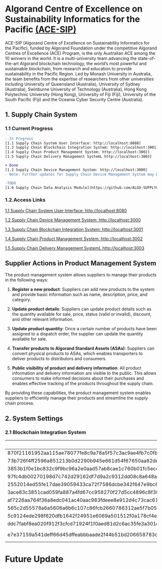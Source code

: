 # Algorand Centre of Excellence on Sustainability Informatics for the Pacific [(ACE-SIP)](https://ace-sip.org/)

ACE-SIP (Algorand Centre of Excellence on Sustainability Informatics for the Pacific), funded by Algorand Foundation under the competitive Algorand Centres of Excellence (ACE) Program, is the only Australian ACE among the 10 winners in the world. It is a multi-university team advancing the state-of-the-art Algorand blockchain technology, the world’s most powerful and sustainable blockchain, from research and education to provide sustainability in the Pacific Region. Led by Monash University in Australia, the team benefits from the expertise of researchers from other universities including University of Queensland (Australia), University of Sydney (Australia), Swinburne University of Technology (Australia), Hong Kong Polytechnic University (Hong Kong), University of Fiji (Fiji), University of the South Pacific (Fiji) and the Oceania Cyber Security Centre (Australia).


## 1. Supply Chain System
### 1.1 Current Progress
```diff
- In Progress
[1.1 Supply Chain System User Interface: http://localhost:8080]
[1.3 Supply Chain Blockchain Integration System: http://localhost:3001]
[1.4 Supply Chain Product Management System: http://localhost:3002]
[1.5 Supply Chain Delivery Management SystemL http://localhost:3003]
```

```diff
+ Done
[1.2 Supply Chain Device Management System: http://localhost:3000]
- Note: Further updates for Supply Chain Device Management System may be needed in order to integrate with other subsystems
```


```diff
-TODO 
[1.6 Supply Chain Data Analysis Module](https://github.com/ALGO-SUPPLYCHAIN/sc-data-analysis-server) [TODO]()
```




### 1.2.Access Links
[1.1 Supply Chain System User Interface: http://localhost:8080](https://github.com/ALGO-SUPPLYCHAIN/sc-user-interface)

[1.2 Supply Chain Device Management System: http://localhost:3000](https://github.com/ALGO-SUPPLYCHAIN/sc-device-mgt-server)

[1.3 Supply Chain Blockchain Integration System: http://localhost:3001](https://github.com/ALGO-SUPPLYCHAIN/sc-blockchain-integration-server)

[1.4 Supply Chain Product Management System: http://localhost:3002](https://github.com/ALGO-SUPPLYCHAIN/sc-product-mgt-server)

[1.5 Supply Chain Delivery Management SystemL http://localhost:3003](https://github.com/ALGO-SUPPLYCHAIN/sc-delivery-mgt-server)

## Supplier Actions in Product Management System

The product management system allows suppliers to manage their products in the following ways:

1. **Register a new product**: Suppliers can add new products to the system and provide basic information such as name, description, price, and category.

2. **Update product details**: Suppliers can update product details such as the quantity available for sale, price, status (valid or invalid), discount, and other relevant information.

3. **Update product quantity**: Once a certain number of products have been assigned to a dispatch order, the supplier can update the quantity available for sale.

4. **Transfer products to Algorand Standard Assets (ASAs)**: Suppliers can convert physical products to ASAs, which enables transporters to deliver products to distributors and consumers.

5. **Public visibility of product and delivery information**: All product information and delivery information are visible to the public. This allows consumers to make informed decisions about their purchases and enables effective tracking of the products throughout the supply chain.

By providing these capabilities, the product management system enables suppliers to efficiently manage their products and streamline the supply chain process.


## 2. System Settings

### 2.1 Blockchain Integration System

| UID                                                          | Name  | Role        | Addr                                                       | Description    |
| ------------------------------------------------------------ | ----- | ----------- | ---------------------------------------------------------- | -------------- |
| 870f21161952aa115ae78077fe8c9a78a5f57c3ac9ae4fb7c0fbe58167deec6300fb366bb5e48a0754c252fb27f8df6b66476064aff32dff43b167faa390e008 | Sup1  | SUPPLIER    | TDCE4P2SBRSEFG7XY5K6VPTDR7YMRTBIGQU537CUFFIH2RKHFAC5QNX7OE | DESC           |
| 73b726f4ff2596a851213b0d2290b945e661d54f67650aa82de59ad19f8fd046cded18a612eda8a292dd70db02e9c3929c0d81712205a2f6bdf726e89e14af03 | Tspt1 | TRANSPORTER | EZAHVA3DXISI7QXA36TWBPYGGBNX4OP4ERGOZ6V7SG4YZGQ2QGB3NPMMXI | DESC           |
| 3853b1f0e1bc832c9f9bc96a2e0aad57ab8cae1c760b01fc5ec45a1fa926c7af9b1ff4098884a5811f68ab33b43fa3dafdb6d56b50d0aa19bef213c9b30bef07 | Tspt2 | TRANSPORTER | NANFODGM3IKW67XFEEYEHU4HNNPW7RRCT2NRVC7QN32ZJG5OYW2XKTJKAQ | DESC           |
| 97fc4db00270198d7c742d29162df7d9a2c9312dd08c8a648a7f8829276a73021d8ec8a33373a2b495ceaf643f1ce5b820444abd30d930244e41cb74e9d4b90b | Tspt3 | TRANSPORTER | 5IOWQJIK7BNB6QODL62XLF3NWXB2BLBVP4KPZXM5EHKBDPIFPE4FRQI2YA | DESC           |
| 2552014ed55fe17dae39059433ca72f7586dcbe342f647e9bc696ed96717aaad7e043c5df439156721bd4c886f4870af2df52926df2319893c0cad85cc8f2a0d | Tspt4 | TRANSPORTER | V57EB2FDM3SPF4XWRMG63YNS7B5QGBUSW6U3UB4HVK6SUC42MRFVR6NMVA | DESC           |
| 3ace83c3851cad059fa887a4fd67cc958270f27d5cc4896c8f388fa6ae435c68261848c3b6529f6830b90fe45d211709784cb7c65ec0c7644ad57f4f9a044605 | Dist1 | DISTRIBUTOR | UCQTAOB2TZR4W37DUKNH25JYY26O63AQQRXFUA2PY5M7C2PUVL4XEZONC4 | DESC           |
| af7226aa764f36a8edc041ac40aac983fdeee8e912d4c73cac61fd2cc3197c827889628608dada3c5920e62f8d90f034dccfcf9f6fe803a1023910b72a65a50a | Dist2 | DISTRIBUTOR | G35ASOEGOMMLKW6JDJMC7YPQFK3QX422LBOE6LB5CL7N5CGNE7MWLGXTBE | DESC           |
| 565c2d55578a6a5606a6b6c107c86fcb2660786312ae5f7b05881ee19e9dc88f8abd6e9e071294a753b72f5d8b7f1921b25a938bca31ea639eba25858fd1300b | Dist3 | DISTRIBUTOR | 3N4RWVYN2OPM7TPVZZST3ALV3DMTP2UHP2WFBP6DPT5DSJ7IXM3TNIFS54 | DESC           |
| 5c9124ede298f620dfb1642f24951e6069a501512f0a178cf4e2056aa38b3c1add2170a81fef417587caa69e95d6b5e7a236b8c7d49b1211348a938d6e529509 | Dist4 | DISTRIBUTOR | NRHSMPLW2XXL5CPFZMEYJNZ2YEPNAUOJSIFDOBXPM3TU64J7TFD5NIX7IE | DESC           |
| ddc7fabf8ea020f912f3cfcd71924f1f0aed81d2c6ac35fe3a301e047784fb7593e5e310da34a3662f8e4884f0ee497a6cac0cd20b0c70b69883f01e96878400 | Dist5 | DISTRIBUTOR | QA7LFAWLSYYD73PHZSZ3KS4SLZPLMZB6CQZTBDTLNAWSYRDRLG4EOLADAE | DESC           |
| e7e37159a541deff66d45dffeabbbaade2f44b51bd206658783d39fd19e3eb09a2a9c90e10023a4768b96b8b6aecf71b72acf0b76f7dab40da7a721e63bd7e08 | MAIN  | SUPPLIER    | HNCGPDDFLKSWDR65XOJQR5HHO6DSIZVO4GX2ILXIPFRZYCDTZTAFR65XIA | Main Test User |

# Future Update
